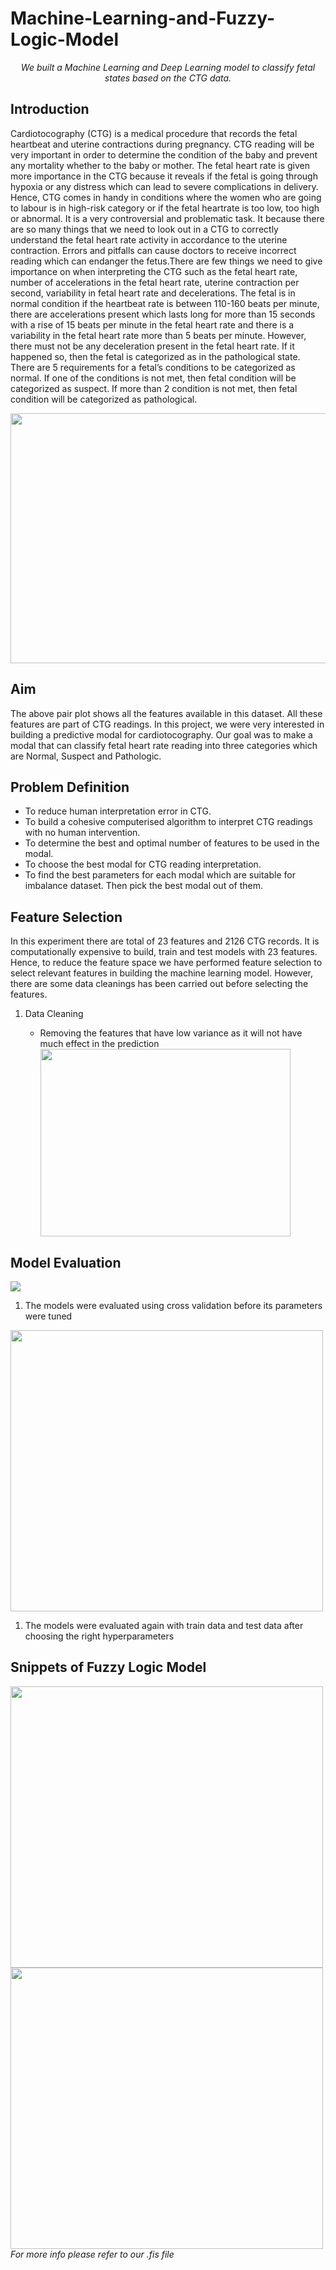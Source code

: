 # Machine-Learning-and-Fuzzy-Logic-Model

<p align="center"><i>We built a Machine Learning and Deep Learning model to classify fetal states based on the CTG data.</i></p>


## Introduction

<p> Cardiotocography (CTG) is a medical procedure that records the fetal heartbeat and uterine contractions during pregnancy. CTG reading will be very important in order to determine the condition of the baby and prevent any mortality whether to the baby or mother. The fetal heart rate is given more importance in the CTG because it reveals if the fetal is going through hypoxia or any distress which can lead to severe complications in delivery.  Hence, CTG comes in handy in conditions where the women who are going to labour is in high-risk category or if the fetal heartrate is too low, too high or abnormal. It is a very controversial and problematic task. It because there are so many things that we need to look out in a CTG to correctly understand the fetal heart rate activity in accordance to the uterine contraction. Errors and pitfalls can cause doctors to receive incorrect reading which can endanger the fetus.There are few things we need to give importance on when interpreting the CTG such as the fetal heart rate, number of accelerations in the fetal heart rate, uterine contraction per second, variability in fetal heart rate and decelerations. The fetal is in normal condition if the heartbeat rate is between 110-160 beats per minute, there are accelerations present which lasts long for more than 15 seconds with a rise of 15 beats per minute in the fetal heart rate and there is a variability in the fetal heart rate more than 5 beats per minute. However, there must not be any deceleration present in the fetal heart rate. If it happened so, then the fetal is categorized as in the pathological state. There are 5 requirements for a fetal’s conditions to be categorized as normal. If one of the conditions is not met, then fetal condition will be categorized as suspect. If more than 2 condition is not met, then fetal condition will be categorized as pathological.</p>

<img src="https://github.com/Katheeravan305/Machine-Learning-and-Fuzzy-Logic-Module/blob/main/images/1.png" 
     width = 600px
     height = 400px
     />

## Aim

<p>The above pair plot shows all the features available in this dataset. All these features are part of CTG readings. In this project, we were very interested in building a predictive modal for cardiotocography. Our goal was to make a modal that can classify fetal heart rate reading into three categories which are Normal, Suspect and Pathologic.</p>
 
 
## Problem Definition
- To reduce human interpretation error in CTG.
- To build a cohesive computerised algorithm to interpret CTG readings with no human intervention.
- To determine the best and optimal number of features to be used in the modal.
- To choose the best modal for CTG reading interpretation.
- To find the best parameters for each modal which are suitable for imbalance dataset. Then pick the best modal out of them. 


## Feature Selection
In this experiment there are total of 23 features and 2126 CTG records. It is computationally expensive to build, train and test models with 23 features. Hence, to reduce the feature space we have performed feature selection to select relevant features in building the machine learning model. However, there are some data cleanings has been carried out before selecting the features.
<ol> 
  <li>Data Cleaning</li>
    <ul>
      <li> Removing the features that have low variance as it will not have much effect in the prediction </li>
         <img src="https://github.com/Katheeravan305/Machine-Learning-and-Fuzzy-Logic-Module/blob/main/images/2.0.png" width = 400px
     height = 300px/>
    </ul>
 </ol>
 
 ## Model Evaluation
 <img src="https://github.com/Sharvin1106/CTG-Prediction/blob/main/ImagesCTG/4.jpg"/>
 <ol>
   <li> The models were evaluated using cross validation before its parameters were tuned </li>
</ol>
    
<img src="https://github.com/Sharvin1106/CTG-Prediction/blob/main/ImagesCTG/5.jpg" width="500px" height="450px"/>
<ol>
     <li> The models were evaluated again with train data and test data after choosing the right hyperparameters </li>
</ol>

## Snippets of Fuzzy Logic Model

<img src="https://github.com/Sharvin1106/CTG-Prediction/blob/main/ImagesCTG/6.jpg" width="500px" height="450px"/>
<img src="https://github.com/Sharvin1106/CTG-Prediction/blob/main/ImagesCTG/7.jpg" width="500px" height="450px"/>
<i> For more info please refer to our .fis file </i>
